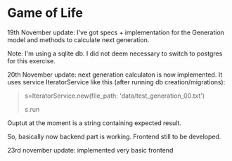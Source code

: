 # Game of Life

19th November update:
I've got specs + implementation for the Generation model and methods to calculate next generation.

Note: I'm using a sqlite db. I did not deem necessary to switch to postgres for this exercise.

20th November update:
next generation calculaton is now implemented. It uses service IteratorService like this (after running db creation/migrations):

> s=IteratorService.new(file_path: 'data/test_generation_00.txt')
>
> s.run

Ouptut at the moment is a string containing expected result.

So, basically now backend part is working. Frontend still to be developed.

23rd november update:
implemented very basic frontend